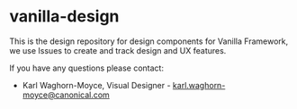 # vanilla-design
This is the design repository for design components for Vanilla Framework, we use Issues to create and track design and UX features.

If you have any questions please contact:

- Karl Waghorn-Moyce, Visual Designer -  karl.waghorn-moyce@canonical.com

